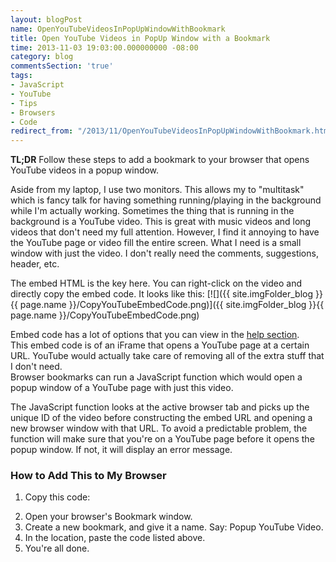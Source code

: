 ```yaml
---
layout: blogPost
name: OpenYouTubeVideosInPopUpWindowWithBookmark
title: Open YouTube Videos in PopUp Window with a Bookmark
time: 2013-11-03 19:03:00.000000000 -08:00
category: blog
commentsSection: 'true'
tags:
- JavaScript
- YouTube
- Tips
- Browsers
- Code
redirect_from: "/2013/11/OpenYouTubeVideosInPopUpWindowWithBookmark.html"
---
```

**TL;DR** Follow these steps to add a bookmark to your browser that opens YouTube videos in a popup window. 

Aside from my laptop, I use two monitors. This allows my to "multitask" which is fancy talk for having something running/playing in the background while I'm actually working.
Sometimes the thing that is running in the background is a YouTube video. This is great with music videos and long videos that don't need my full attention. However, I find it annoying to have the YouTube page or video fill the entire screen. What I need is a small window with just the video. I don't really need the comments, suggestions, header, etc.

The embed HTML is the key here. You can right-click on the video and directly copy the embed code. It looks like this:
[![]({{ site.imgFolder_blog }}{{ page.name }}/CopyYouTubeEmbedCode.png)]({{ site.imgFolder_blog }}{{ page.name }}/CopyYouTubeEmbedCode.png)  

<script src="https://gist.github.com/AmrEldib/7297359.js"></script>

Embed code has a lot of options that you can view in the [help section](https://support.google.com/youtube/answer/171780?hl=en#171780).  
This embed code is of an iFrame that opens a YouTube page at a certain URL. YouTube would actually take care of removing all of the extra stuff that I don't need.  
Browser bookmarks can run a JavaScript function which would open a popup window of a YouTube page with just this video.

<script src="https://gist.github.com/AmrEldib/7297410.js"></script>

The JavaScript function looks at the active browser tab and picks up the unique ID of the video before constructing the embed URL and opening a new browser window with that URL.
To avoid a predictable problem, the function will make sure that you're on a YouTube page before it opens the popup window. If not, it will display an error message. 

### How to Add This to My Browser

1.  Copy this code:  
<script src="https://gist.github.com/AmrEldib/7297410.js"></script>  
2.  Open your browser's Bookmark window.
3.  Create a new bookmark, and give it a name. Say: Popup YouTube Video.
4.  In the location, paste the code listed above.
5.  You're all done.
